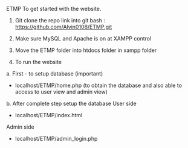 ETMP
To get started with the website.
1. Git clone the repo link into git bash : https://github.com/Alvin0108/ETMP.git

2. Make sure MySQL and Apache is on at XAMPP control

3. Move the ETMP folder into htdocs folder in xampp folder

4. To run the website 

a. First - to setup database (important)
- localhost/ETMP/home.php (to obtain the database and also able to access to user view and admin view)
	
b. After complete step setup the database
User side
- localhost/ETMP/index.html	

Admin side
- localhost/ETMP/admin_login.php
